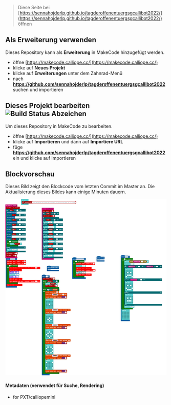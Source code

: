 
> Diese Seite bei [https://sennahojderlp.github.io/tagderoffenentuergsgcallibot2022/](https://sennahojderlp.github.io/tagderoffenentuergsgcallibot2022/) öffnen

## Als Erweiterung verwenden

Dieses Repository kann als **Erweiterung** in MakeCode hinzugefügt werden.

* öffne [https://makecode.calliope.cc/](https://makecode.calliope.cc/)
* klicke auf **Neues Projekt**
* klicke auf **Erweiterungen** unter dem Zahnrad-Menü
* nach **https://github.com/sennahojderlp/tagderoffenentuergsgcallibot2022** suchen und importieren

## Dieses Projekt bearbeiten ![Build Status Abzeichen](https://github.com/sennahojderlp/tagderoffenentuergsgcallibot2022/workflows/MakeCode/badge.svg)

Um dieses Repository in MakeCode zu bearbeiten.

* öffne [https://makecode.calliope.cc/](https://makecode.calliope.cc/)
* klicke auf **Importieren** und dann auf **Importiere URL**
* füge **https://github.com/sennahojderlp/tagderoffenentuergsgcallibot2022** ein und klicke auf Importieren

## Blockvorschau

Dieses Bild zeigt den Blockcode vom letzten Commit im Master an.
Die Aktualisierung dieses Bildes kann einige Minuten dauern.

![Eine gerenderte Ansicht der Blöcke](https://github.com/sennahojderlp/tagderoffenentuergsgcallibot2022/raw/master/.github/makecode/blocks.png)

#### Metadaten (verwendet für Suche, Rendering)

* for PXT/calliopemini
<script src="https://makecode.com/gh-pages-embed.js"></script><script>makeCodeRender("{{ site.makecode.home_url }}", "{{ site.github.owner_name }}/{{ site.github.repository_name }}");</script>
